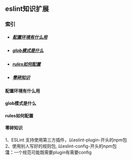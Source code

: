 ## eslint知识扩展

### 索引

* ##### [配置环境有什么用](#配置环境有什么用)
* ##### [glob模式是什么](#glob模式是什么)
* ##### [rules如何配置](#rules如何配置)
* ##### [零碎知识](#零碎知识)

####  <a id="配置环境有什么用"></a>配置环境有什么用

####  <a id="glob模式是什么"></a>glob模式是什么

####  <a id="rules如何配置"></a>rules如何配置

####  <a id="零碎知识"></a>零碎知识

1、ESLint 支持使用第三方插件，以eslint-plugin-开头的npm包<br>
2、使用别人写好的规则包, 以eslint-config-开头的npm包<br>
<b>注：</b>一个规范可能既需要plugin有需要config<br>
